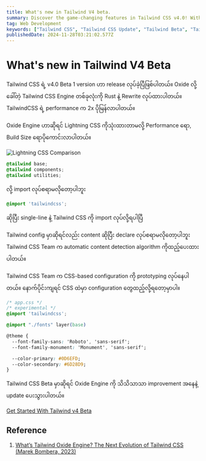 ```yaml
---
title: What's new in Tailwind V4 beta.
summary: Discover the game-changing features in Tailwind CSS v4.0! With a high-performance engine, automatic content detection, and cutting-edge CSS support, this update makes development faster, smoother, and more efficient than ever.
tag: Web Development
keywords: ["Tailwind CSS", "Tailwind CSS Update", "Tailwind Beta", "Tailwind v4 beta"]
publishedDate: 2024-11-28T03:21:02.577Z
---
```


# What's new in Tailwind V4 Beta

Tailwind CSS ရဲ့ v4.0 Beta 1 version ဟာ release လုပ်ခဲ့ပြီဖြစ်ပါတယ်။
Oxide လို့ခေါ်တဲ့ Tailwind CSS Engine တစ်ခုလုံးကို Rust နဲ့ Rewrite လုပ်ထားပါတယ်။ TailwindCSS ရဲ့ performance က 2x ပိုမြန်လာပါတယ်။

Oxide Engine ဟာဆိုရင် Lightning CSS ကိုသုံးထားတာမလို့ Performance ရော, Build Size ရောပိုကောင်းလာပါတယ်။

![Lightning CSS Comparison](https://miro.medium.com/v2/resize:fit:1400/format:webp/1*Il4X5gZ2aa082CN6Rk8kUQ.png)

```css
@tailwind base;
@tailwind components;
@tailwind utilities;
```

လို့  import လုပ်စရာမလိုတော့ပါဘူး

```css
@import 'tailwindcss';
```

ဆိုပြီး single-line နဲ့ Tailwind CSS ကို import လုပ်လို့ရပါပြီ

Tailwind config မှာဆိုရင်လည်း content ဆိုပြီး declare လုပ်စရာမလိုတော့ပါဘူး Tailwind CSS Team က automatic content detection algorithm ကိုထည့်ပေးထားပါတယ်။

Tailwind CSS Team က CSS-based configuration ကို prototyping လုပ်နေပါတယ်။ နောက်ပိုင်းကျရင် CSS ထဲမှာ configuration တွေထည့်လို့ရတော့မှာပါ။

```css
/* app.css */
/* experimental */
@import 'tailwindcss';

@import "./fonts" layer(base)

@theme {
  --font-family-sans: 'Roboto', 'sans-serif';
  --font-family-monument: 'Monument', 'sans-serif';

  --color-primary: #0D6EFD;
  --color-secondary: #6D28D9;
}
```

Tailwind CSS Beta မှာဆိုရင် Oxide Engine ကို သိသိသာသာ improvement အနေနဲ့ update ပေးသွားပါတယ်။

[Get Started With Tailwind v4 Beta](https://tailwindcss.com/docs/v4-beta)

## Reference

1. [What’s Tailwind Oxide Engine? The Next Evolution of Tailwind CSS (Marek Bombera, 2023)](https://medium.com/@bomber.marek/whats-tailwind-oxide-engine-the-next-evolution-of-tailwind-css-32e7ef8e19a1)
